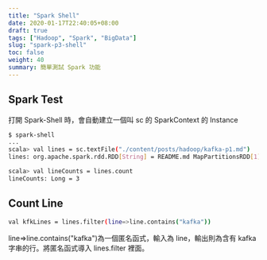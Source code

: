 ```yaml
---
title: "Spark Shell"
date: 2020-01-17T22:40:05+08:00
draft: true
tags: ["Hadoop", "Spark", "BigData"]
slug: "spark-p3-shell"
toc: false
weight: 40
summary: 簡單測試 Spark 功能
---
```


## Spark Test

打開 Spark-Shell 時，會自動建立一個叫 sc 的 SparkContext 的 Instance

```bash
$ spark-shell
...
scala> val lines = sc.textFile("./content/posts/hadoop/kafka-p1.md")
lines: org.apache.spark.rdd.RDD[String] = README.md MapPartitionsRDD[1] at textFile at <console>:24

scala> val lineCounts = lines.count
lineCounts: Long = 3
```

## Count Line

```bash
val kfkLines = lines.filter(line=>line.contains("kafka"))
```

line=>line.contains("kafka")為一個匿名函式，輸入為 line，輸出則為含有 kafka 字串的行。將匿名函式導入 lines.filter 裡面。
